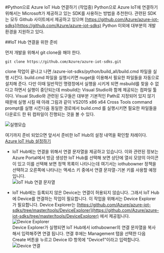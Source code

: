 ﻿#Python으로 Azure IoT Hub 연결하기 (작업중) 
Python으로 Azure IoT에 연결하기 위해서는 Microsoft가 제공하고 있는 SDK를 사용하는 방법을 추천한다. 
관련된 SDK는 모두 Github 사이트에서 제공하고 있으며 [https://github.com/Azure/azure-iot-sdks](https://github.com/Azure/azure-iot-sdks) Python 이외에 대부분의 개발 환경을 지원하고 있다. 


##IoT Hub 연결을 위한 준비

먼저 개발을 위해서 git clone을 해야 한다. 
~~~~
git clone https://github.com/Azure/azure-iot-sdks.git
~~~~

clone 작업이 끝나고 나면 /azure-iot-sdks/python/build_all/build.cmd 파일을 실행 시킨다. 
build.cmd 파일을 실행시키면 nuget을 이용해서 필요한 파일들을 자동으로 설치해 준다. 
다만 이때 일반적인 명령창에서 실행을 시키게 되면 msbuild를 찾을 수 없다고 하면서 실행이 중단되는데 msbuild는 Visual Studio와 함께 제공되는 컴파일 툴이다. Visual Studio와 관련된 도구들은 대부분 기본적인 Path로 지정되어 있지 않기 때문에 실행 시킬 때 아래 그림과 같이 VS2015 x86 x64 Cross Tools command prompt를 실행 시킨다음 동일한 경로에서 build.cmd 를 실행시키면 필요한 파일들을 다운로드 한 뒤 컴파일이 진행되는 것을 볼 수 있다. 

![실행모습](https://github.com/KoreaEva/IoT/blob/master/Labs/IoT_Hub/images/3-2-10.PNG)

여기까지 준비 되었으면 앞서서 준비한 IoT Hub의 설정 내역을 확인할 차례이다. 
[Azure IoT Hub 설정하기](https://github.com/KoreaEva/IoT/blob/master/Labs/IoT_Hub/2.IoT_Hub_Setting.md)

- IoT Hub에는 연결을 위해서 연결 문자열을 제공하고 있습니다. 이와 관련된 정보는 Azure Portal에서 방금 생성한 IoT Hub를 선택해 보면 상단에 열쇠 모양의 아이콘이 있고 이를 선택해 보면 정책 목록이 나타나는데 여기서는 iothubowner 정책을 선택하고 오른쪽에 나타나는 액세스 키 중에서 연결 문자열-기본 키를 사용할 예정입니다.<br>
  ![IoT Hub 연결 문자열](https://github.com/KoreaEva/IoT/blob/master/Labs/IoT_Hub/images/device005.PNG)

- IoT Hub에는 등록되지 않은 Device는 연결이 허용되지 않습니다. 그래서 IoT Hub에 Device를 연결하는 작업이 필요합니다. 이 작업을 위해서는 Device Explorer가 필요합니다. Device Explorer는 [https://github.com/Azure/azure-iot-sdks/tree/master/tools/DeviceExplorer](https://github.com/Azure/azure-iot-sdks/tree/master/tools/DeviceExplorer) 에서 제공됩니다.<br>
  ![Device Explorer](https://github.com/KoreaEva/IoT/blob/master/Labs/IoT_Hub/images/device006.PNG) <br>
  Device Explorer가 실행되면 IoT Hub에서 iothubowner의 연결 문자열을 복사해서 입력해주면 연결 됩니다. 연결 후에는 Management 탭을 선택한 다음 Create 버튼을 누르고 Device ID 항목에 "Device1"이라고 입력합니다.<br> 
  ![Device 연결](https://github.com/KoreaEva/IoT/blob/master/Labs/IoT_Hub/images/device007.PNG)

